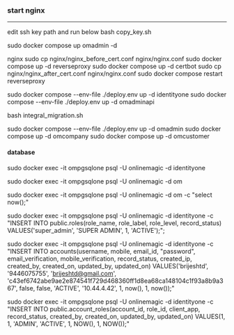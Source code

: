### start nginx
-------------
edit ssh key path and run below
bash copy_key.sh

sudo docker compose up omadmin -d

 nginx
sudo cp nginx/nginx_before_cert.conf nginx/nginx.conf
sudo docker compose up -d reverseproxy
sudo docker compose up -d certbot
sudo cp nginx/nginx_after_cert.conf nginx/nginx.conf
sudo docker compose restart reverseproxy


sudo docker compose --env-file ./deploy.env up -d  identityone
sudo docker compose --env-file ./deploy.env up -d omadminapi

bash integral_migration.sh

sudo docker compose --env-file ./deploy.env up -d omadmin 
sudo docker compose up -d omcompany
sudo docker compose up -d omcustomer


#### database 
sudo docker exec -it ompgsqlone psql -U onlinemagic -d identityone

sudo docker exec -it ompgsqlone psql -U onlinemagic -d om

sudo docker exec -it ompgsqlone psql -U onlinemagic -d om -c "select now();"

sudo docker exec -it ompgsqlone psql -U onlinemagic -d identityone -c "INSERT INTO public.roles(role_name, role_label, role_level, record_status) VALUES('super_admin', 'SUPER ADMIN', 1, 'ACTIVE');";

 sudo docker exec -it ompgsqlone psql -U onlinemagic -d identityone -c "INSERT INTO accounts(username, mobile, email_id, "password", email_verification, mobile_verification, record_status, created_ip, created_by, created_on, updated_by, updated_on) VALUES('brijeshtd', '9446075755', 'brijeshtd@gmail.com', 'c43ef6742abe9ae2e874541f729d468360ff1d8ea68ca148104c1f93a8b9a367', false, false, 'ACTIVE', '10.44.4.42', 1, now(), 1, now());"

 sudo docker exec -it ompgsqlone psql -U onlinemagic -d identityone -c "INSERT INTO public.account_roles(account_id, role_id, client_app, record_status, created_by, created_on, updated_by, updated_on) VALUES(1, 1, 'ADMIN', 'ACTIVE', 1, NOW(), 1, NOW());"

